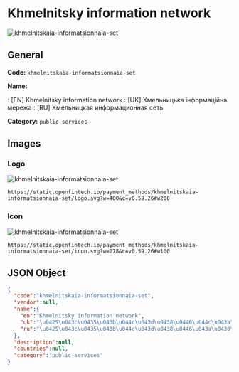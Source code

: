 
# Khmelnitsky information network 
![khmelnitskaia-informatsionnaia-set](https://static.openfintech.io/payment_methods/khmelnitskaia-informatsionnaia-set/logo.svg?w=400&c=v0.59.26#w200)  

## General 
**Code:** `khmelnitskaia-informatsionnaia-set` 
 
**Name:** 
 
:	[EN] Khmelnitsky information network 
:	[UK] Хмельницька інформаційна мережа 
:	[RU] Хмельницкая информационная сеть 
 
**Category:** `public-services` 
 

## Images 

### Logo 
![khmelnitskaia-informatsionnaia-set](https://static.openfintech.io/payment_methods/khmelnitskaia-informatsionnaia-set/logo.svg?w=400&c=v0.59.26#w200)  

```
https://static.openfintech.io/payment_methods/khmelnitskaia-informatsionnaia-set/logo.svg?w=400&c=v0.59.26#w200
```  

### Icon 
![khmelnitskaia-informatsionnaia-set](https://static.openfintech.io/payment_methods/khmelnitskaia-informatsionnaia-set/icon.svg?w=278&c=v0.59.26#w100)  

```
https://static.openfintech.io/payment_methods/khmelnitskaia-informatsionnaia-set/icon.svg?w=278&c=v0.59.26#w100
```  

## JSON Object 

```json
{
  "code":"khmelnitskaia-informatsionnaia-set",
  "vendor":null,
  "name":{
    "en":"Khmelnitsky information network",
    "uk":"\u0425\u043c\u0435\u043b\u044c\u043d\u0438\u0446\u044c\u043a\u0430 \u0456\u043d\u0444\u043e\u0440\u043c\u0430\u0446\u0456\u0439\u043d\u0430 \u043c\u0435\u0440\u0435\u0436\u0430",
    "ru":"\u0425\u043c\u0435\u043b\u044c\u043d\u0438\u0446\u043a\u0430\u044f \u0438\u043d\u0444\u043e\u0440\u043c\u0430\u0446\u0438\u043e\u043d\u043d\u0430\u044f \u0441\u0435\u0442\u044c"
  },
  "description":null,
  "countries":null,
  "category":"public-services"
}
```  
